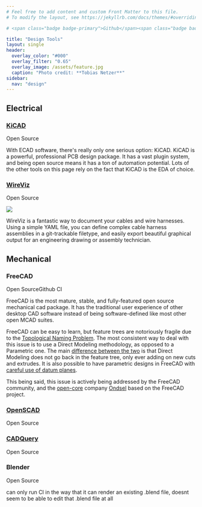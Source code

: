 ```yaml
---
# Feel free to add content and custom Front Matter to this file.
# To modify the layout, see https://jekyllrb.com/docs/themes/#overriding-theme-defaults

# <span class="badge badge-primary">Github</span><span class="badge badge-secondary">Github</span><span class="badge badge-success">Github</span><span class="badge badge-danger">Github</span><span class="badge badge-info">Github</span>

title: "Design Tools"
layout: single
header:
  overlay_color: "#000"
  overlay_filter: "0.65"
  overlay_image: /assets/feature.jpg
  caption: "Photo credit: **Tobias Netzer**"
sidebar:
  nav: "design"
---
```


## Electrical

### [KiCAD](https://www.kicad.org/)
<span class="badge badge-success">Open Source</span>

With ECAD software, there's really only one serious option: KiCAD. KiCAD is a powerful, professional PCB design package. It has a vast plugin system, and being open source means it has a ton of automation potential. Lots of the other tools on this page rely on the fact that KiCAD is the EDA of choice.

### [WireViz](https://github.com/wireviz/WireViz)
<span class="badge badge-success">Open Source</span>

![](/assets/wireviz.png)

WireViz is a fantastic way to document your cables and wire harnesses. Using a simple YAML file, you can define complex cable harness assemblies in a git-trackable filetype, and easily export beautiful graphical output for an engineering drawing or assembly technician.

## Mechanical

### FreeCAD
<span class="badge badge-success">Open Source</span><span class="badge badge-primary">Github CI</span>

FreeCAD is the most mature, stable, and fully-featured open source mechanical cad package. It has the traditional user experience of other desktop CAD software instead of being software-defined like most other open MCAD suites.

FreeCAD can be easy to learn, but feature trees are notoriously fragile due to the [Topological Naming Problem](https://wiki.freecad.org/Topological_naming_problem). The most consistent way to deal with this issue is to use a Direct Modeling methodology, as opposed to a Parametric one. The main [difference between the two](https://3space.com/parametric-vs-direct-modeling/) is that Direct Modeling does not go back in the feature tree, only ever adding on new cuts and extrudes. It is also possible to have parametric designs in FreeCAD with [careful use of datum planes](https://wiki.freecad.org/Topological_naming_problem#Solution).

This being said, this issue is actively being addressed by the FreeCAD community, and the [open-core](https://en.wikipedia.org/wiki/Open-core_model) company [Ondsel](https://ondsel.com/blog) based on the FreeCAD project.

### [OpenSCAD](https://openscad.org/)
<span class="badge badge-success">Open Source</span>

### [CADQuery](https://cadquery.readthedocs.io/en/latest/)
<span class="badge badge-success">Open Source</span>

### Blender
<span class="badge badge-success">Open Source</span>

can only run CI in the way that it can render an existing .blend file, doesnt seem to be able to edit that .blend file at all

